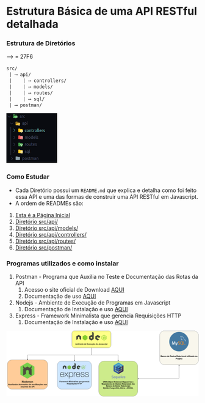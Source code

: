 # Estrutura Básica de uma API RESTful detalhada

### Estrutura de Diretórios

⟶ = 27F6

```text
src/
 | ⟶ api/
 |    | ⟶ controllers/
 |    | ⟶ models/
 |    | ⟶ routes/
 |    | ⟶ sql/
 | ⟶ postman/
```

<img src="images/folder-review.png">

### Como Estudar

* Cada Diretório possui um `README.md` que explica e detalha como foi feito essa API e uma das formas de construir uma API RESTful em Javascript.
* A ordem de READMEs são:

1. [Esta é a Página Inicial](README.md)
2. [Diretório src/api/](src/api/README.md)
3. [Diretório src/api/models/](src/api/models/README.md)
4. [Diretório src/api/controllers/](src/api/controllers/README.md)
5. [Diretório src/api/routes/](src/api/routes/README.md)
6. [Diretório src/postman/](src/postman/README.md)

### Programas utilizados e como instalar

1. Postman - Programa que Auxilia no Teste e Documentação das Rotas da API
   1. Acesso o site oficial de Download [AQUI](https://www.postman.com/downloads/)
   2. Documentação de uso [AQUI](src/postman/README.md)
2. Nodejs - Ambiente de Execução de Programas em Javascript
   1. Documentação de Instalação e uso [AQUI](markdown/nodejs.md)
3. Express - Framework Minimalista que gerencia Requisições HTTP
   1. Documentação de Instalação e uso [AQUI](markdown/express.md)




<img src="images/programs/programas-api-restful.png">